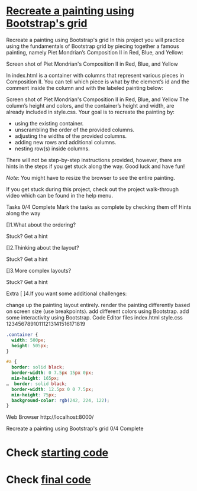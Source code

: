 # [Recreate a painting using Bootstrap's grid](https://www.codecademy.com/courses/learn-bootstrap/projects/bootstrap-grid-painting)
Recreate a painting using Bootstrap's grid
In this project you will practice using the fundamentals of Bootstrap grid by piecing together a famous painting, namely Piet Mondrian’s Composition II in Red, Blue, and Yellow:



Screen shot of Piet Mondrian's Composition II in Red, Blue, and Yellow

In index.html is a container with columns that represent various pieces in Composition II. You can tell which piece is what by the element’s id and the comment inside the column and with the labeled painting below:

Screen shot of Piet Mondrian's Composition II in Red, Blue, and Yellow
The column’s height and colors, and the container’s height and width, are already included in style.css. Your goal is to recreate the painting by:

* using the existing container.
* unscrambling the order of the provided columns.
* adjusting the widths of the provided columns.
* adding new rows and additional columns.
* nesting row(s) inside columns.

There will not be step-by-step instructions provided, however, there are hints in the steps if you get stuck along the way. Good luck and have fun!

*Note*: You might have to resize the browser to see the entire painting.

If you get stuck during this project, check out the project walk-through video which can be found in the help menu.

Tasks
0/4 Complete
Mark the tasks as complete by checking them off
Hints along the way

  []1.What about the ordering?

Stuck? Get a hint

  []2.Thinking about the layout?

Stuck? Get a hint

[]3.More complex layouts?

Stuck? Get a hint

Extra
[  ]4.If you want some additional challenges:

change up the painting layout entirely.
render the painting differently based on screen size (use breakpoints).
add different colors using Bootstrap.
add some interactivity using Bootstrap.
Code Editor
files
index.html
style.css
12345678910111213141516171819
```css
.container {
  width: 500px;
  height: 505px;
}

#a {
  border: solid black;
  border-width: 0 7.5px 15px 0px;
  min-height: 165px;
…  border: solid black;
  border-width: 12.5px 0 0 7.5px;
  min-height: 75px;
  background-color: rgb(242, 224, 122);
}
```
Web Browser
http://localhost:8000/


Recreate a painting using Bootstrap's grid
0/4 Complete


# Check [starting code](https://github.com/kimchirice/codecademy/tree/main/bootstrap/composition_II_in_Red/starting_code)
# Check [final code](https://github.com/kimchirice/codecademy/tree/main/bootstrap/composition_II_in_Red/final_code)
